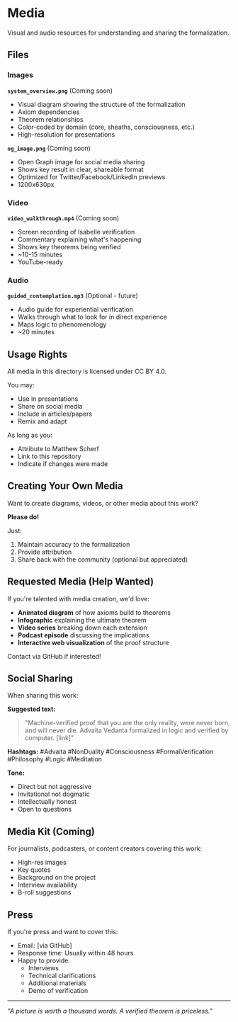 # Media

Visual and audio resources for understanding and sharing the formalization.

## Files

### Images

**`system_overview.png`** (Coming soon)
- Visual diagram showing the structure of the formalization
- Axiom dependencies
- Theorem relationships
- Color-coded by domain (core, sheaths, consciousness, etc.)
- High-resolution for presentations

**`og_image.png`** (Coming soon)
- Open Graph image for social media sharing
- Shows key result in clear, shareable format
- Optimized for Twitter/Facebook/LinkedIn previews
- 1200x630px

### Video

**`video_walkthrough.mp4`** (Coming soon)
- Screen recording of Isabelle verification
- Commentary explaining what's happening
- Shows key theorems being verified
- ~10-15 minutes
- YouTube-ready

### Audio

**`guided_contemplation.mp3`** (Optional - future)
- Audio guide for experiential verification
- Walks through what to look for in direct experience
- Maps logic to phenomenology
- ~20 minutes

## Usage Rights

All media in this directory is licensed under CC BY 4.0.

You may:
- Use in presentations
- Share on social media
- Include in articles/papers
- Remix and adapt

As long as you:
- Attribute to Matthew Scherf
- Link to this repository
- Indicate if changes were made

## Creating Your Own Media

Want to create diagrams, videos, or other media about this work?

**Please do!** 

Just:
1. Maintain accuracy to the formalization
2. Provide attribution
3. Share back with the community (optional but appreciated)

## Requested Media (Help Wanted)

If you're talented with media creation, we'd love:

- **Animated diagram** of how axioms build to theorems
- **Infographic** explaining the ultimate theorem
- **Video series** breaking down each extension
- **Podcast episode** discussing the implications
- **Interactive web visualization** of the proof structure

Contact via GitHub if interested!

## Social Sharing

When sharing this work:

**Suggested text:**
> "Machine-verified proof that you are the only reality, were never born, and will never die. Advaita Vedanta formalized in logic and verified by computer. [link]"

**Hashtags:**
#Advaita #NonDuality #Consciousness #FormalVerification #Philosophy #Logic #Meditation

**Tone:**
- Direct but not aggressive
- Invitational not dogmatic  
- Intellectually honest
- Open to questions

## Media Kit (Coming)

For journalists, podcasters, or content creators covering this work:
- High-res images
- Key quotes
- Background on the project
- Interview availability
- B-roll suggestions

## Press

If you're press and want to cover this:
- Email: [via GitHub]
- Response time: Usually within 48 hours
- Happy to provide:
  - Interviews
  - Technical clarifications
  - Additional materials
  - Demo of verification

---

*"A picture is worth a thousand words. A verified theorem is priceless."*